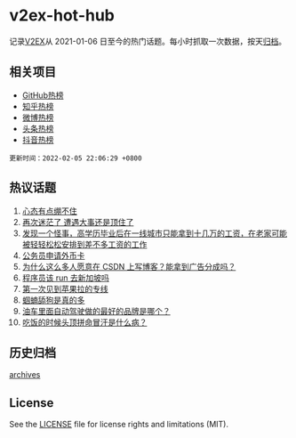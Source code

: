 # v2ex-hot-hub

 记录[V2EX](https://www.v2ex.com/)从 2021-01-06 日至今的热门话题。每小时抓取一次数据，按天[归档](archives)。
 
 ## 相关项目

- [GitHub热榜](https://github.com/snaildev/github-hot-hub)
- [知乎热榜](https://github.com/snaildev/zhihu-hot-hub)
- [微博热榜](https://github.com/snaildev/weibo-hot-hub)
- [头条热榜](https://github.com/snaildev/toutiao-hot-hub)
- [抖音热榜](https://github.com/snaildev/douyin-hot-hub)


 `更新时间：2022-02-05 22:06:29 +0800`

## 热议话题

1. [心态有点绷不住](https://www.v2ex.com/t/831937)
1. [再次迷茫了 遭遇大事还是顶住了](https://www.v2ex.com/t/831970)
1. [发现一个怪事，高学历毕业后在一线城市只能拿到十几万的工资，在老家可能被轻轻松松安排到差不多工资的工作](https://www.v2ex.com/t/831916)
1. [公务员申请外币卡](https://www.v2ex.com/t/831963)
1. [为什么这么多人愿意在 CSDN 上写博客？能拿到广告分成吗？](https://www.v2ex.com/t/831922)
1. [程序员该 run 去新加坡吗](https://www.v2ex.com/t/831971)
1. [第一次见到苹果拉的专线](https://www.v2ex.com/t/831950)
1. [蝈蝻舔狗是真的多](https://www.v2ex.com/t/831988)
1. [油车里面自动驾驶做的最好的品牌是哪个？](https://www.v2ex.com/t/831919)
1. [吃饭的时候头顶拼命冒汗是什么病？](https://www.v2ex.com/t/831954)

## 历史归档

[archives](archives)

## License

See the [LICENSE](LICENSE) file for license rights and limitations (MIT).
